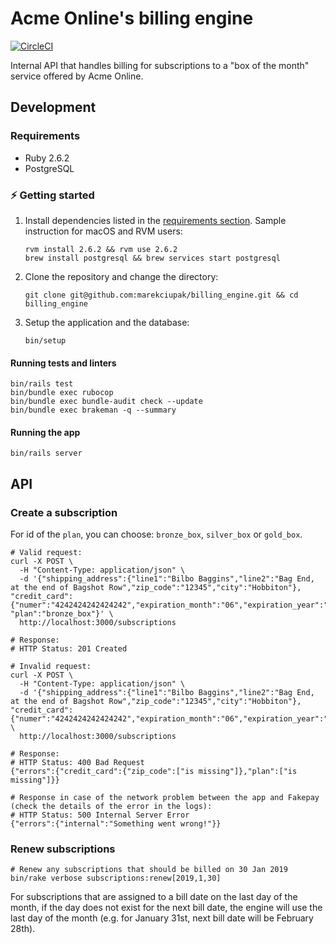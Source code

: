 # Acme Online's billing engine

[![CircleCI](https://circleci.com/gh/marekciupak/billing_engine.svg?style=svg&circle-token=ffea6874d06720a1d659913a281b81967ad7dfb3)](https://circleci.com/gh/marekciupak/billing_engine)

Internal API that handles billing for subscriptions to a "box of the month" service offered by Acme Online.

## Development

### Requirements

* Ruby 2.6.2
* PostgreSQL

### :zap: Getting started

1. Install dependencies listed in the [requirements section](#requirements). Sample instruction for macOS and RVM users:

    ```shell
    rvm install 2.6.2 && rvm use 2.6.2
    brew install postgresql && brew services start postgresql
    ```

2. Clone the repository and change the directory:

    ```shell
    git clone git@github.com:marekciupak/billing_engine.git && cd billing_engine
    ```

3. Setup the application and the database:

    ```shell
    bin/setup
    ```

#### Running tests and linters

```shell
bin/rails test
bin/bundle exec rubocop
bin/bundle exec bundle-audit check --update
bin/bundle exec brakeman -q --summary
```

#### Running the app

```shell
bin/rails server
```

## API

### Create a subscription

For id of the `plan`, you can choose: `bronze_box`, `silver_box` or `gold_box`.

```shell
# Valid request:
curl -X POST \
  -H "Content-Type: application/json" \
  -d '{"shipping_address":{"line1":"Bilbo Baggins","line2":"Bag End, at the end of Bagshot Row","zip_code":"12345","city":"Hobbiton"}, "credit_card":{"numer":"4242424242424242","expiration_month":"06","expiration_year":"2021","cvv":"123","zip_code":"12345"}, "plan":"bronze_box"}' \
  http://localhost:3000/subscriptions

# Response:
# HTTP Status: 201 Created
```

```shell
# Invalid request:
curl -X POST \
  -H "Content-Type: application/json" \
  -d '{"shipping_address":{"line1":"Bilbo Baggins","line2":"Bag End, at the end of Bagshot Row","zip_code":"12345","city":"Hobbiton"}, "credit_card":{"numer":"4242424242424242","expiration_month":"06","expiration_year":"2021","cvv":"123"}}' \
  http://localhost:3000/subscriptions

# Response:
# HTTP Status: 400 Bad Request
{"errors":{"credit_card":{"zip_code":["is missing"]},"plan":["is missing"]}}
```

```shell
# Response in case of the network problem between the app and Fakepay (check the details of the error in the logs):
# HTTP Status: 500 Internal Server Error
{"errors":{"internal":"Something went wrong!"}}
```

### Renew subscriptions

```shell
# Renew any subscriptions that should be billed on 30 Jan 2019
bin/rake verbose subscriptions:renew[2019,1,30]
```

For subscriptions that are assigned to a bill date on the last day of the month, if the day does not exist for the next
bill date, the engine will use the last day of the month (e.g. for January 31st, next bill date will be February 28th).
